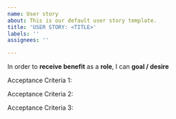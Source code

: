 ```yaml
---
name: User story
about: This is our default user story template.
title: 'USER STORY: <TITLE>'
labels: ''
assignees: ''

---
```


In order to **receive benefit** as a **role**, I can **goal / desire**

Acceptance Criteria 1:

Acceptance Criteria 2:

Acceptance Criteria 3:
